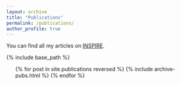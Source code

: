 ```yaml
---
layout: archive
title: "Publications"
permalink: /publications/
author_profile: true
---
```


You can find all my articles on <a href="https://inspirehep.net/authors/1621061?ui-citation-summary=true">INSPIRE</a>.

{% include base_path %}

<ol>
{% for post in site.publications reversed %}
	{% include archive-pubs.html %}
{% endfor %}
</ol>
